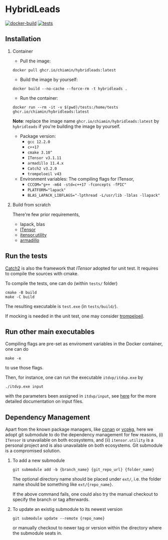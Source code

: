 # HybridLeads
[![docker-build](https://github.com/tanlin2013/HybridLeads/actions/workflows/build.yml/badge.svg)](https://github.com/tanlin2013/HybridLeads/actions/workflows/build.yml)
[![tests](https://github.com/tanlin2013/HybridLeads/actions/workflows/tests.yml/badge.svg)](https://github.com/tanlin2013/HybridLeads/actions/workflows/tests.yml)

Installation
------------

1. Container

    * Pull the image:
    ```
    docker pull ghcr.io/chiamin/hybridleads:latest
    ```
    * Build the image by yourself:
    ```
    docker build --no-cache --force-rm -t hybridleads .
    ```
    * Run the container:
    ```
    docker run --rm -it -v $(pwd)/tests:/home/tests ghcr.io/chiamin/hybridleads:latest
    ```
    **Note**: replace the image name `ghcr.io/chiamin/hybridleads:latest` by `hybridleads` if you're building the image by yourself.
    * Package version:
      * `gcc 12.2.0`
      * `c++17`
      * `cmake 3.10^`
      * `ITensor v3.1.11`
      * `armadillo 11.4.x`
      * `Catch2 v3.2.0`
      * `trompeloeil v43`
    * Environment variables:
      The compiling flags for ITensor,
      * `CCCOM="g++ -m64 -std=c++17 -fconcepts -fPIC"`
      * `PLATFORM="lapack"`
      * `BLAS_LAPACK_LIBFLAGS="-lpthread -L/usr/lib -lblas -llapack"`

2. Build from scratch

    There're few prior requirements,
    * lapack, blas
    * [ITensor](https://itensor.org/)
    * [itensor.utility](https://github.com/chiamin/itensor.utility)
    * [armadillo](https://arma.sourceforge.net/)


Run the tests
-------------
[Catch2](https://github.com/catchorg/Catch2) is also the framework that *ITensor* adopted for unit test. It requires to compile the sources with cmake.

To compile the tests, one can do (within ```tests/``` folder)

```
cmake -B build
make -C build
```

The resulting executable is ```test.exe``` (in ```tests/build/```).

If mocking is needed in the unit test, one may consider [trompeloeil](https://github.com/rollbear/trompeloeil).

Run other main executables
--------------------------

Compiling flags are pre-set as enviroment variables in the Docker container, one can do
```
make -e
```
to use those flags.

Then, for instance, one can run the executable ```itdvp/itdvp.exe``` by
```
./itdvp.exe input
```
with the parameters been assigned in ```itdvp/input```,
see [here](https://www.itensor.org/docs.cgi?vers=cppv3&page=formulas/input) for the more detailed documentation on input files.

Dependency Management
---------------------
Apart from the known package managers, like [conan](https://conan.io/) or [vcpkg](https://vcpkg.io/), here we adopt git submodule to do the dependency management for few reasons, (i) `ITensor` is unavailable on both ecosystems, and (ii) `itensor.utility` is a personal project and is also unavailable on both ecosystems. Git submodule is a compromised solution.

1. To add a new submodule

    ```
    git submodule add -b {branch_name} {git_repo_url} {folder_name}
    ```
    The optional directory name should be placed under `ext/`, i.e. the folder name should be something like `ext/{repo_name}`.

    If the above command fails, one could also try the manual checkout to specify the branch or tag afterwards.

2. To update an existig submodule to its newest version
    ```
    git submodule update --remote {repo_name}
    ```
    or manually checkout to newer tag or version within the directory where the submodule seats in.
